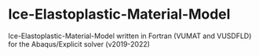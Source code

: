 # Ice-Elastoplastic-Material-Model
Ice-Elastoplastic-Material-Model written in Fortran (VUMAT and VUSDFLD) for the Abaqus/Explicit solver (v2019-2022)
